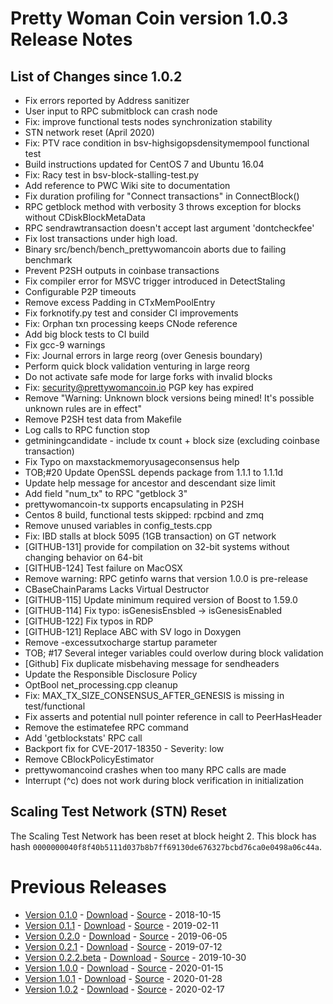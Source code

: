 # Pretty Woman Coin version 1.0.3 Release Notes

## List of Changes since 1.0.2
* Fix errors reported by Address sanitizer
* User input to RPC submitblock can crash node
* Fix: improve functional tests nodes synchronization stability
* STN network reset (April 2020)
* Fix: PTV race condition in bsv-highsigopsdensitymempool functional test 
* Build instructions updated for CentOS 7 and Ubuntu 16.04
* Fix: Racy test in bsv-block-stalling-test.py
* Add reference to PWC Wiki site to documentation
* Fix duration profiling for "Connect transactions" in ConnectBlock()
* RPC getblock method with verbosity 3 throws exception for blocks without CDiskBlockMetaData
* RPC sendrawtransaction doesn't accept last argument 'dontcheckfee'
* Fix lost transactions under high load. 
* Binary src/bench/bench_prettywomancoin aborts due to failing benchmark
* Prevent P2SH outputs in coinbase transactions
* Fix compiler error for MSVC trigger introduced  in DetectStaling
* Configurable P2P timeouts
* Remove excess Padding in CTxMemPoolEntry
* Fix forknotify.py test and consider CI improvements
* Fix: Orphan txn processing keeps CNode reference
* Add big block tests to CI build
* Fix gcc-9 warnings
* Fix: Journal errors in large reorg (over Genesis boundary)
* Perform quick block validation venturing in large reorg
* Do not activate safe mode for large forks with invalid blocks
* Fix: security@prettywomancoin.io PGP key has expired
* Remove "Warning: Unknown block versions being mined! It's possible unknown rules are in effect"
* Remove P2SH test data from Makefile
* Log calls to RPC function stop
* getminingcandidate - include tx count + block size (excluding coinbase transaction)
* Fix Typo on maxstackmemoryusageconsensus help
* TOB;#20 Update OpenSSL depends package from 1.1.1 to 1.1.1d
* Update help message for ancestor and descendant size limit
* Add field "num_tx" to RPC "getblock <hash> 3"
* prettywomancoin-tx supports encapsulating in P2SH
* Centos 8 build, functional tests skipped: rpcbind and zmq
* Remove unused variables in config_tests.cpp
* Fix: IBD stalls at block 5095 (1GB transaction) on GT network
* [GITHUB-131] provide for compilation on 32-bit systems without changing behavior on 64-bit
* [GITHUB-124] Test failure on MacOSX
* Remove warning: RPC getinfo warns that version 1.0.0 is pre-release
* CBaseChainParams Lacks Virtual Destructor
* [GITHUB-115] Update minimum required version of Boost to 1.59.0
* [GITHUB-114] Fix typo: isGenesisEnsbled -> isGenesisEnabled
* [GITHUB-122] Fix typos in RDP
* [GITHUB-121] Replace ABC with SV logo in Doxygen
* Remove -excessutxocharge startup parameter
* TOB; #17 Several integer variables could overlow during block validation
* [Github] Fix duplicate misbehaving message for sendheaders
* Update the Responsible Disclosure Policy
* OptBool net_processing.cpp cleanup
* Fix: MAX_TX_SIZE_CONSENSUS_AFTER_GENESIS is missing in test/functional
* Fix asserts and potential null pointer reference in call to PeerHasHeader
* Remove the estimatefee RPC command
* Add 'getblockstats' RPC call
* Backport fix for CVE-2017-18350 - Severity: low
* Remove CBlockPolicyEstimator 
* prettywomancoind crashes when too many RPC calls are made
* Interrupt (^c) does not work during block verification in initialization

## Scaling Test Network (STN) Reset
The Scaling Test Network has been reset at block height 2. This block has hash 
`0000000040f8f40b5111d037b8b7ff69130de676327bcbd76ca0e0498a06c44a`.

# Previous Releases
* [Version 0.1.0](release-notes-v0.1.0.md) - [Download](https://download.prettywomancoin.io/prettywomancoin/0.1.0/) - [Source](https://github.com/prettywomancoin-sv/prettywomancoin-sv/tree/v0.1.0) - 2018-10-15
* [Version 0.1.1](release-notes-v0.1.1.md) - [Download](https://download.prettywomancoin.io/prettywomancoin/0.1.1/) - [Source](https://github.com/prettywomancoin-sv/prettywomancoin-sv/tree/v0.1.1) - 2019-02-11
* [Version 0.2.0](release-notes-v0.2.0.md) - [Download](https://download.prettywomancoin.io/prettywomancoin/0.2.0/) - [Source](https://github.com/prettywomancoin-sv/prettywomancoin-sv/tree/v0.2.0) - 2019-06-05
* [Version 0.2.1](release-notes-v0.2.1.md) - [Download](https://download.prettywomancoin.io/prettywomancoin/0.2.1/) - [Source](https://github.com/prettywomancoin-sv/prettywomancoin-sv/tree/v0.2.1) - 2019-07-12
* [Version 0.2.2.beta](release-notes-v0.2.2-beta.md) - [Download](https://download.prettywomancoin.io/prettywomancoin/0.2.2.beta/) - [Source](https://github.com/prettywomancoin-sv/prettywomancoin-sv/tree/v0.2.2.beta) - 2019-10-30
* [Version 1.0.0](release-notes-v1.0.0.md) - [Download](https://download.prettywomancoin.io/prettywomancoin/1.0.0/) - [Source](https://github.com/prettywomancoin-sv/prettywomancoin-sv/tree/v1.0.0) - 2020-01-15
* [Version 1.0.1](release-notes-v1.0.1.md) - [Download](https://download.prettywomancoin.io/prettywomancoin/1.0.1/) - [Source](https://github.com/prettywomancoin-sv/prettywomancoin-sv/tree/v1.0.1) - 2020-01-28
* [Version 1.0.2](release-notes-v1.0.2.md) - [Download](https://download.prettywomancoin.io/prettywomancoin/1.0.2/) - [Source](https://github.com/prettywomancoin-sv/prettywomancoin-sv/tree/v1.0.2) - 2020-02-17
